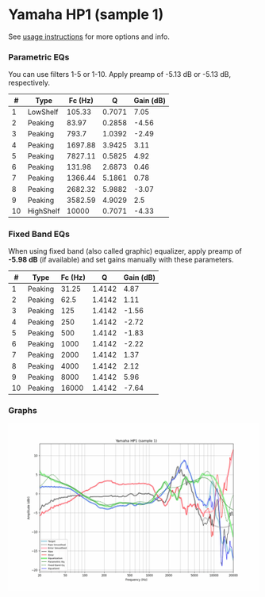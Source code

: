 # Yamaha HP1 (sample 1)
See [usage instructions](https://github.com/jaakkopasanen/AutoEq#usage) for more options and info.

### Parametric EQs
You can use filters 1-5 or 1-10. Apply preamp of -5.13 dB or -5.13 dB, respectively.

|   # | Type      |   Fc (Hz) |      Q |   Gain (dB) |
|-----|-----------|-----------|--------|-------------|
|   1 | LowShelf  |    105.33 | 0.7071 |        7.05 |
|   2 | Peaking   |     83.97 | 0.2858 |       -4.56 |
|   3 | Peaking   |    793.7  | 1.0392 |       -2.49 |
|   4 | Peaking   |   1697.88 | 3.9425 |        3.11 |
|   5 | Peaking   |   7827.11 | 0.5825 |        4.92 |
|   6 | Peaking   |    131.98 | 2.6873 |        0.46 |
|   7 | Peaking   |   1366.44 | 5.1861 |        0.78 |
|   8 | Peaking   |   2682.32 | 5.9882 |       -3.07 |
|   9 | Peaking   |   3582.59 | 4.9029 |        2.5  |
|  10 | HighShelf |  10000    | 0.7071 |       -4.33 |

### Fixed Band EQs
When using fixed band (also called graphic) equalizer, apply preamp of **-5.98 dB** (if available) and set gains manually with these parameters.

|   # | Type    |   Fc (Hz) |      Q |   Gain (dB) |
|-----|---------|-----------|--------|-------------|
|   1 | Peaking |     31.25 | 1.4142 |        4.87 |
|   2 | Peaking |     62.5  | 1.4142 |        1.11 |
|   3 | Peaking |    125    | 1.4142 |       -1.56 |
|   4 | Peaking |    250    | 1.4142 |       -2.72 |
|   5 | Peaking |    500    | 1.4142 |       -1.83 |
|   6 | Peaking |   1000    | 1.4142 |       -2.22 |
|   7 | Peaking |   2000    | 1.4142 |        1.37 |
|   8 | Peaking |   4000    | 1.4142 |        2.12 |
|   9 | Peaking |   8000    | 1.4142 |        5.96 |
|  10 | Peaking |  16000    | 1.4142 |       -7.64 |

### Graphs
![](./Yamaha%20HP1%20(sample%201).png)
